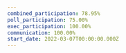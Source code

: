 ```yaml
---
combined_participation: 78.95%
poll_participation: 75.00%
exec_participation: 100.00%
communication: 100.00%
start_date: 2022-03-07T00:00:00.000Z
---
```

